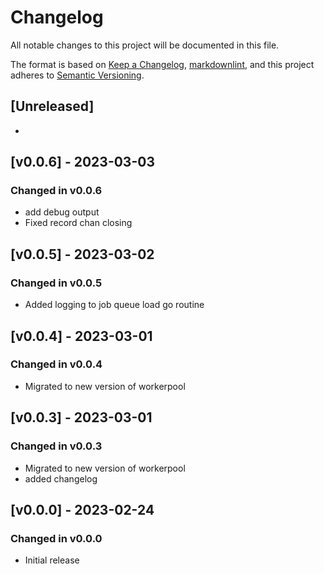 # Changelog

All notable changes to this project will be documented in this file.

The format is based on [Keep a Changelog](https://keepachangelog.com/en/1.0.0/),
[markdownlint](https://dlaa.me/markdownlint/),
and this project adheres to [Semantic Versioning](https://semver.org/spec/v2.0.0.html).

## [Unreleased]

-

## [v0.0.6] - 2023-03-03

### Changed in v0.0.6

- add debug output
- Fixed record chan closing

## [v0.0.5] - 2023-03-02

### Changed in v0.0.5

- Added logging to job queue load go routine

## [v0.0.4] - 2023-03-01

### Changed in v0.0.4

- Migrated to new version of workerpool

## [v0.0.3] - 2023-03-01

### Changed in v0.0.3

- Migrated to new version of workerpool
- added changelog

## [v0.0.0] - 2023-02-24

### Changed in v0.0.0

- Initial release